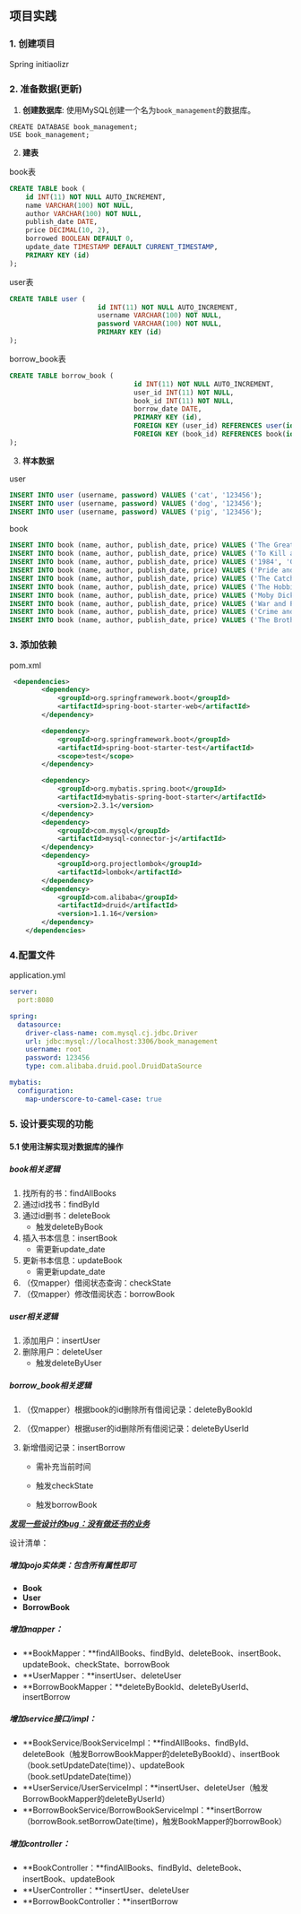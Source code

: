 ## 项目实践

### 1. 创建项目

Spring initiaolizr



### 2. 准备数据(更新)

1. **创建数据库**: 使用MySQL创建一个名为`book_management`的数据库。

```mysql
CREATE DATABASE book_management;
USE book_management;
```

2. **建表**

book表

``` sql
CREATE TABLE book (
    id INT(11) NOT NULL AUTO_INCREMENT,
    name VARCHAR(100) NOT NULL,
    author VARCHAR(100) NOT NULL,
    publish_date DATE,
    price DECIMAL(10, 2),
    borrowed BOOLEAN DEFAULT 0,
    update_date TIMESTAMP DEFAULT CURRENT_TIMESTAMP,
    PRIMARY KEY (id)
);
```

user表

```sql
CREATE TABLE user (
                      id INT(11) NOT NULL AUTO_INCREMENT,
                      username VARCHAR(100) NOT NULL,
                      password VARCHAR(100) NOT NULL,
                      PRIMARY KEY (id)
);
```

borrow_book表

```sql
CREATE TABLE borrow_book (
                               id INT(11) NOT NULL AUTO_INCREMENT,
                               user_id INT(11) NOT NULL,
                               book_id INT(11) NOT NULL,
                               borrow_date DATE,
                               PRIMARY KEY (id),
                               FOREIGN KEY (user_id) REFERENCES user(id) ON DELETE CASCADE,
                               FOREIGN KEY (book_id) REFERENCES book(id) ON DELETE CASCADE
);
```

3. **样本数据**

user

```sql
INSERT INTO user (username, password) VALUES ('cat', '123456');
INSERT INTO user (username, password) VALUES ('dog', '123456');
INSERT INTO user (username, password) VALUES ('pig', '123456');
```

book

```sql
INSERT INTO book (name, author, publish_date, price) VALUES ('The Great Gatsby', 'F. Scott Fitzgerald', '1925-04-10', 19.99);
INSERT INTO book (name, author, publish_date, price) VALUES ('To Kill a Mockingbird', 'Harper Lee', '1960-07-11', 24.99);
INSERT INTO book (name, author, publish_date, price) VALUES ('1984', 'George Orwell', '1949-06-08', 22.99);
INSERT INTO book (name, author, publish_date, price) VALUES ('Pride and Prejudice', 'Jane Austen', '1813-01-28', 18.99);
INSERT INTO book (name, author, publish_date, price) VALUES ('The Catcher in the Rye', 'J.D. Salinger', '1951-07-16', 20.99);
INSERT INTO book (name, author, publish_date, price) VALUES ('The Hobbit', 'J.R.R. Tolkien', '1937-09-21', 25.99);
INSERT INTO book (name, author, publish_date, price) VALUES ('Moby Dick', 'Herman Melville', '1851-10-18', 17.99);
INSERT INTO book (name, author, publish_date, price) VALUES ('War and Peace', 'Leo Tolstoy', '1869-01-01', 29.99);
INSERT INTO book (name, author, publish_date, price) VALUES ('Crime and Punishment', 'Fyodor Dostoevsky', '1866-01-01', 21.99);
INSERT INTO book (name, author, publish_date, price) VALUES ('The Brothers Karamazov', 'Fyodor Dostoevsky', '1880-01-01', 23.99);
```





### 3. 添加依赖

pom.xml



```xml
 <dependencies>
        <dependency>
            <groupId>org.springframework.boot</groupId>
            <artifactId>spring-boot-starter-web</artifactId>
        </dependency>

        <dependency>
            <groupId>org.springframework.boot</groupId>
            <artifactId>spring-boot-starter-test</artifactId>
            <scope>test</scope>
        </dependency>

        <dependency>
            <groupId>org.mybatis.spring.boot</groupId>
            <artifactId>mybatis-spring-boot-starter</artifactId>
            <version>2.3.1</version>
        </dependency>
        <dependency>
            <groupId>com.mysql</groupId>
            <artifactId>mysql-connector-j</artifactId>
        </dependency>
        <dependency>
            <groupId>org.projectlombok</groupId>
            <artifactId>lombok</artifactId>
        </dependency>
        <dependency>
            <groupId>com.alibaba</groupId>
            <artifactId>druid</artifactId>
            <version>1.1.16</version>
        </dependency>
    </dependencies>
```

### 4.配置文件

application.yml

```yml
server:
  port:8080

spring:
  datasource:
    driver-class-name: com.mysql.cj.jdbc.Driver
    url: jdbc:mysql://localhost:3306/book_management
    username: root
    password: 123456
    type: com.alibaba.druid.pool.DruidDataSource

mybatis:
  configuration:
    map-underscore-to-camel-case: true
```



### 5. 设计要实现的功能

#### 5.1 使用注解实现对数据库的操作

##### book相关逻辑

1. 找所有的书：findAllBooks
2. 通过id找书：findById
3. 通过id删书：deleteBook
   - 触发deleteByBook
4. 插入书本信息：insertBook
   - 需更新update_date
5. 更新书本信息：updateBook
   - 需更新update_date
6. （仅mapper）借阅状态查询：checkState
7. （仅mapper）修改借阅状态：borrowBook

##### user相关逻辑

1. 添加用户：insertUser
2. 删除用户：deleteUser
   - 触发deleteByUser

##### borrow_book相关逻辑

1. （仅mapper）根据book的id删除所有借阅记录：deleteByBookId

2. （仅mapper）根据user的id删除所有借阅记录：deleteByUserId

3. 新增借阅记录：insertBorrow

   - 需补充当前时间

   - 触发checkState
   - 触发borrowBook

***<u>发现一些设计的bug：没有做还书的业务</u>***

设计清单：

##### 增加pojo实体类：包含所有属性即可

- **Book**
- **User**
- **BorrowBook**

##### 增加mapper：

- **BookMapper：**findAllBooks、findById、deleteBook、insertBook、updateBook、checkState、borrowBook
- **UserMapper：**insertUser、deleteUser
- **BorrowBookMapper：**deleteByBookId、deleteByUserId、insertBorrow

##### 增加service接口/impl：

- **BookService/BookServiceImpl：**findAllBooks、findById、deleteBook（触发BorrowBookMapper的deleteByBookId）、insertBook（book.setUpdateDate(time)）、updateBook（book.setUpdateDate(time)）
- **UserService/UserServiceImpl：**insertUser、deleteUser（触发BorrowBookMapper的deleteByUserId）
- **BorrowBookService/BorrowBookServiceImpl：**insertBorrow（borrowBook.setBorrowDate(time)，触发BookMapper的borrowBook）

##### 增加controller：

- **BookController：**findAllBooks、findById、deleteBook、insertBook、updateBook
- **UserController：**insertUser、deleteUser
- **BorrowBookController：**insertBorrow

